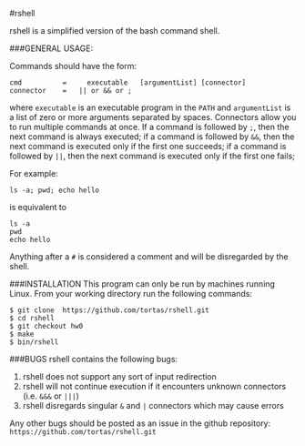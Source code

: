 #rshell 

rshell is a simplified version of the bash command shell. 

###GENERAL USAGE:

Commands should have the form:
```
cmd			 =     executable   [argumentList] [connector]
connector    =   || or && or ;	
```
where `executable` is an executable program in the `PATH` and `argumentList` is a list of zero or 
more arguments separated by spaces. Connectors allow you to run multiple commands at once.
	If a command is followed by `;`, then the next command is always executed;
	if a command is followed by `&&`, then the next command is executed only if the first one succeeds;
	if a command is followed by `||`, then the next command is executed only if the first one fails;

For example:
```
ls -a; pwd; echo hello
```
is equivalent to 
```
ls -a
pwd
echo hello
```

Anything after a `#` is considered a comment and will be disregarded by the shell.


###INSTALLATION
This program can only be run by machines running Linux. From your working directory run the following commands:
```
$ git clone  https://github.com/tortas/rshell.git
$ cd rshell
$ git checkout hw0
$ make
$ bin/rshell
```

###BUGS
rshell contains the following bugs:

1. rshell does not support any sort of input redirection
2. rshell will not continue execution if it encounters unknown connectors (i.e. `&&&` or `|||`)
3. rshell disregards singular `&` and `|` connectors which may cause errors

Any other bugs should be posted as an issue in the github repository:
	``https://github.com/tortas/rshell.git``
